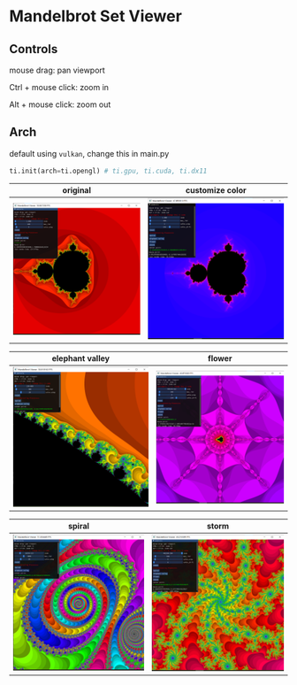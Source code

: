 # Mandelbrot Set Viewer

## Controls

mouse drag: pan viewport

Ctrl + mouse click: zoom in

Alt + mouse click: zoom out

## Arch

default using `vulkan`, change this in main.py

```python
ti.init(arch=ti.opengl) # ti.gpu, ti.cuda, ti.dx11
```


| original               | customize color             |
| ---------------------- | ---------------------- |
| ![original](./screenshot_original.png) | ![customize color](./screenshot_color_shift.png) |

| elephant valley             | flower               |
| ---------------------- | ---------------------- |
| ![elephant valley](./screenshot_elephant_valley.png) | ![dog](./screenshot_flower.png) |

| spiral             | storm               |
| ---------------------- | ---------------------- |
| ![spiral](./screenshot_spiral.png) | ![storm](./screenshot_storm.png) |